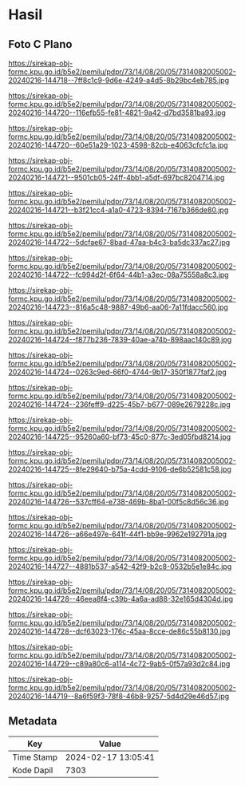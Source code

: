 # Hasil

## Foto C Plano

https://sirekap-obj-formc.kpu.go.id/b5e2/pemilu/pdpr/73/14/08/20/05/7314082005002-20240216-144718--7ff8c1c9-9d6e-4249-a4d5-8b29bc4eb785.jpg

https://sirekap-obj-formc.kpu.go.id/b5e2/pemilu/pdpr/73/14/08/20/05/7314082005002-20240216-144720--116efb55-fe81-4821-9a42-d7bd3581ba93.jpg

https://sirekap-obj-formc.kpu.go.id/b5e2/pemilu/pdpr/73/14/08/20/05/7314082005002-20240216-144720--60e51a29-1023-4598-82cb-e4063cfcfc1a.jpg

https://sirekap-obj-formc.kpu.go.id/b5e2/pemilu/pdpr/73/14/08/20/05/7314082005002-20240216-144721--9501cb05-24ff-4bb1-a5df-697bc8204714.jpg

https://sirekap-obj-formc.kpu.go.id/b5e2/pemilu/pdpr/73/14/08/20/05/7314082005002-20240216-144721--b3f21cc4-a1a0-4723-8394-7167b366de80.jpg

https://sirekap-obj-formc.kpu.go.id/b5e2/pemilu/pdpr/73/14/08/20/05/7314082005002-20240216-144722--5dcfae67-8bad-47aa-b4c3-ba5dc337ac27.jpg

https://sirekap-obj-formc.kpu.go.id/b5e2/pemilu/pdpr/73/14/08/20/05/7314082005002-20240216-144722--fc994d2f-6f64-44b1-a3ec-08a75558a8c3.jpg

https://sirekap-obj-formc.kpu.go.id/b5e2/pemilu/pdpr/73/14/08/20/05/7314082005002-20240216-144723--816a5c48-9887-49b6-aa06-7a11fdacc560.jpg

https://sirekap-obj-formc.kpu.go.id/b5e2/pemilu/pdpr/73/14/08/20/05/7314082005002-20240216-144724--f877b236-7839-40ae-a74b-898aac140c89.jpg

https://sirekap-obj-formc.kpu.go.id/b5e2/pemilu/pdpr/73/14/08/20/05/7314082005002-20240216-144724--0263c9ed-66f0-4744-9b17-350f1877faf2.jpg

https://sirekap-obj-formc.kpu.go.id/b5e2/pemilu/pdpr/73/14/08/20/05/7314082005002-20240216-144724--236feff9-d225-45b7-b677-089e2679228c.jpg

https://sirekap-obj-formc.kpu.go.id/b5e2/pemilu/pdpr/73/14/08/20/05/7314082005002-20240216-144725--95260a60-bf73-45c0-877c-3ed05fbd8214.jpg

https://sirekap-obj-formc.kpu.go.id/b5e2/pemilu/pdpr/73/14/08/20/05/7314082005002-20240216-144725--8fe29640-b75a-4cdd-9106-de6b52581c58.jpg

https://sirekap-obj-formc.kpu.go.id/b5e2/pemilu/pdpr/73/14/08/20/05/7314082005002-20240216-144726--537cff64-e738-469b-8ba1-00f5c8d56c36.jpg

https://sirekap-obj-formc.kpu.go.id/b5e2/pemilu/pdpr/73/14/08/20/05/7314082005002-20240216-144726--a66e497e-641f-44f1-bb9e-9962e192791a.jpg

https://sirekap-obj-formc.kpu.go.id/b5e2/pemilu/pdpr/73/14/08/20/05/7314082005002-20240216-144727--4881b537-a542-42f9-b2c8-0532b5e1e84c.jpg

https://sirekap-obj-formc.kpu.go.id/b5e2/pemilu/pdpr/73/14/08/20/05/7314082005002-20240216-144728--46eea8f4-c39b-4a6a-ad88-32e165d4304d.jpg

https://sirekap-obj-formc.kpu.go.id/b5e2/pemilu/pdpr/73/14/08/20/05/7314082005002-20240216-144728--dcf63023-176c-45aa-8cce-de86c55b8130.jpg

https://sirekap-obj-formc.kpu.go.id/b5e2/pemilu/pdpr/73/14/08/20/05/7314082005002-20240216-144729--c89a80c6-a114-4c72-9ab5-0f57a93d2c84.jpg

https://sirekap-obj-formc.kpu.go.id/b5e2/pemilu/pdpr/73/14/08/20/05/7314082005002-20240216-144719--8a6f59f3-78f8-46b8-9257-5d4d29e46d57.jpg


## Metadata

| Key        | Value               |
| ---------- | ------------------- |
| Time Stamp | 2024-02-17 13:05:41 |
| Kode Dapil | 7303                |



